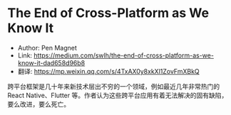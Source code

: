 # The End of Cross-Platform as We Know It

* Author: Pen Magnet
* Link: https://medium.com/swlh/the-end-of-cross-platform-as-we-know-it-dad658d96b8
* 翻译: https://mp.weixin.qq.com/s/4TxAX0y8xkXl1ZovFmXBkQ

跨平台框架是几十年来新技术层出不穷的一个领域，例如最近几年非常热门的 React Native、Flutter 等。作者认为这些跨平台应用有着无法解决的固有缺陷，要么改进，要么死亡。
